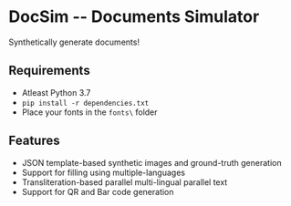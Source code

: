 # DocSim -- Documents Simulator

Synthetically generate documents!

## Requirements

- Atleast Python 3.7
- `pip install -r dependencies.txt`
- Place your fonts in the `fonts\` folder

## Features

- JSON template-based synthetic images and ground-truth generation
- Support for filling using multiple-languages
- Transliteration-based parallel multi-lingual parallel text
- Support for QR and Bar code generation
